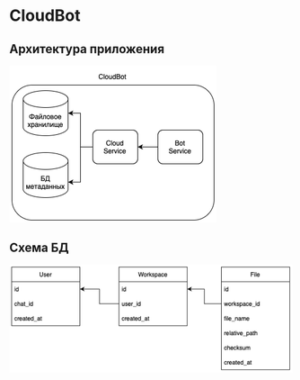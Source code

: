 # CloudBot

## Архитектура приложения
![alt text](readme/app.png "Title")
## Схема БД
![alt text](readme/bd.png "Title")